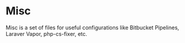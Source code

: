 # Misc 

Misc is a set of files for useful configurations like Bitbucket Pipelines, Laraver Vapor, php-cs-fixer, etc.


